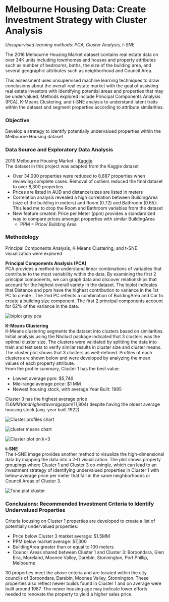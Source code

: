 # Melbourne Housing Data: Create Investment Strategy with Cluster Analysis 
*Unsupervised learning methods: PCA, Cluster Analysis, t-SNE* 

The 2016 Melbourne Housing Market dataset contains real estate data on over 34K units including townhomes and houses and property attributes such as number of bedrooms, baths, the size of the building area, and several geographic attributes such as neighborhood and Council Area. 
 
This assessment uses unsupervised machine learning techniques to draw conclusions about the overall real estate market with the goal of assisting real estate investors with identifying potential areas and properties that may be undervalued. Methods explored include Principal Components Analysis (PCA), K-Means Clustering, and t-SNE analysis to understand latent traits within the dataset and segment properties according to attribute similarities.

### Objective 
Develop a strategy to identify potentially undervalued properties within the Melbourne Housing dataset 
 
### Data Source and Exploratory Data Analysis 
2016 Melbourne Housing Market - [Kaggle](https://www.kaggle.com/datasets/anthonypino/melbourne-housing-market)  
The dataset in this project was adapted from the Kaggle dataset 
- Over 34,000 properties were reduced to 8,887 properties when reviewing complete cases. Removal of outliers reduced the final dataset to over 8,300 properties. 
- Prices are listed in AUD and distance/sizes are listed in meters 
- Correlation analysis revealed a high correlation between BuildingArea (size of the building in meters) and Room (0.72) and Bathroom (0.65): This lead me to drop the Room and Bathroom variables from the dataset 
- New feature created: Price per Meter (ppm) provides a standardized way to compare prices amongst properties with similar BuildingArea 
  - PPM = Price/ Building Area 
 
### Methodology 
Principal Components Analysis, K-Means Clustering, and t-SNE visualization were explored 
 
**Principal Components Analysis (PCA)**  
PCA provides a method to understand linear combinations of variables that contribute to the most variability within the data. By examining the first 2 principal components, we can graph data and discover relationships that account for the highest overall variety in the dataset. The biplot indicates that Distance and ppm have the highest contribution to variance in the 1st PC to create . The 2nd PC reflects a combination of BuildingArea and Car to create a building size component. The first 2 principal components account for 62% of the variance in the data. 

![biplot grey pca](https://user-images.githubusercontent.com/49419673/190304408-4af2d56e-3995-4e3c-b6f9-3dea18ca72ab.jpeg) 
 
**K-Means Clustering**  
K-Means clustering segments the dataset into clusters based on similarities. Initial analysis using the Nbclust package indicated that 3 clusters was the optimal cluster size. The clusters were validated by splitting the data into train and test sets to verify similar results in cluster size and cluster means. The cluster plot shows that 3 clusters as well-defined. Profiles of each clusters are shown below and were developed by analyzing the mean values of each property attribute.  
From the profile summary, Cluster 1 has the best value:   
- Lowest average ppm: $5,746 
- Mid-range average price: $1 MM 
- Newest housing stock, with average Year Built: 1985  
 
Cluster 3 has the highest average price ($1.6MM) and highest average ppm ($11,804) despite having the oldest average housing stock (avg. year built 1922). 
 
![Cluster profiles chart](https://user-images.githubusercontent.com/49419673/190306604-50d2c90d-6080-46b5-8c20-cf8592cd246b.png) 
 
![cluster means chart](https://user-images.githubusercontent.com/49419673/190306636-7f47b1f0-95b0-4fe2-9de1-fb08cbca931d.png) 


![Cluster plot on k=3](https://user-images.githubusercontent.com/49419673/190304736-228c88c4-6993-4b21-ba8f-2855d3c3de37.jpeg) 
 
**t-SNE**   
The t-SNE image provides another method to visualize the high-dimensional data by mapping the data into a 2-D visualization. The plot shows property groupings where Cluster 1 and Cluster 3 co-mingle, which can lead to an investment strategy of identifying undervalued properties in Cluster 1 with below-average price per meter that fall in the same neighborhoods or Council Areas of Cluster 3.  

![Tsne plot cluster](https://user-images.githubusercontent.com/49419673/190304909-38b2ec5b-3e85-476b-98df-9e7fa7dfcbd5.jpeg) 

### Conclusions: Recommended Investment Criteria to Identify Undervalued Properties 
 
Criteria focusing on Cluster 1 properties are developed to create a list of potentially undervalued properties: 
- Price below Cluster 3 market average: $1.5MM 
- PPM below market average: $7,300 
- BuildingArea greater than or equal to 100 meters 
- Council Areas shared between Cluster 1 and Cluster 3: Boroondara, Glen Eira, Moreland, Moonee Valley, Darebin, Stonnington, Port Phillip, Melbourne 
 
30 properties meet the above criteria and are located within the city councils of Boroondara, Darebin, Moonee Valley, Stonnington. These properties also reflect newer builds found in Cluster 1 and on average were built around 1987. The newer housing age may indicate lower efforts needed to renovate the property to yield a higher sales price.  
